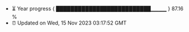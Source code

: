 - ⏳ Year progress { ██████████████████████████▁▁▁▁ } 87.16 %
- ⏰ Updated on Wed, 15 Nov 2023 03:17:52 GMT


